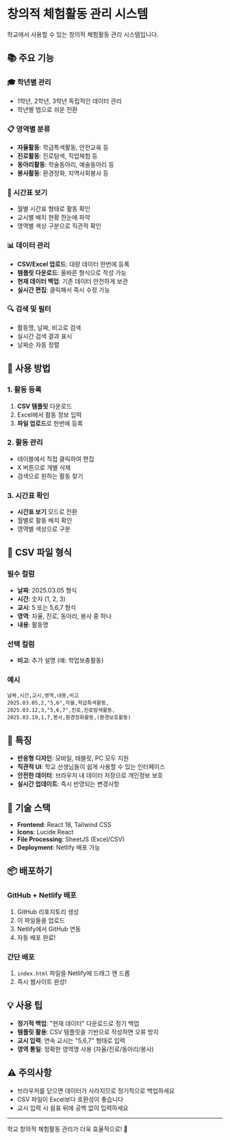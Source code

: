 # 창의적 체험활동 관리 시스템

학교에서 사용할 수 있는 창의적 체험활동 관리 시스템입니다.

## 📚 주요 기능

### 🎓 학년별 관리
- 1학년, 2학년, 3학년 독립적인 데이터 관리
- 학년별 탭으로 쉬운 전환

### 📋 영역별 분류
- **자율활동**: 학급특색활동, 안전교육 등
- **진로활동**: 진로탐색, 직업체험 등  
- **동아리활동**: 학술동아리, 예술동아리 등
- **봉사활동**: 환경정화, 지역사회봉사 등

### 📅 시간표 보기
- 월별 시간표 형태로 활동 확인
- 교시별 배치 현황 한눈에 파악
- 영역별 색상 구분으로 직관적 확인

### 📊 데이터 관리
- **CSV/Excel 업로드**: 대량 데이터 한번에 등록
- **템플릿 다운로드**: 올바른 형식으로 작성 가능
- **현재 데이터 백업**: 기존 데이터 안전하게 보관
- **실시간 편집**: 클릭해서 즉시 수정 가능

### 🔍 검색 및 필터
- 활동명, 날짜, 비고로 검색
- 실시간 검색 결과 표시
- 날짜순 자동 정렬

## 🚀 사용 방법

### 1. 활동 등록
1. **CSV 템플릿** 다운로드
2. Excel에서 활동 정보 입력
3. **파일 업로드**로 한번에 등록

### 2. 활동 관리
- 테이블에서 직접 클릭하여 편집
- X 버튼으로 개별 삭제
- 검색으로 원하는 활동 찾기

### 3. 시간표 확인
- **시간표 보기** 모드로 전환
- 월별로 활동 배치 확인
- 영역별 색상으로 구분

## 📝 CSV 파일 형식

### 필수 컬럼
- **날짜**: 2025.03.05 형식
- **시간**: 숫자 (1, 2, 3)
- **교시**: 5 또는 5,6,7 형식
- **영역**: 자율, 진로, 동아리, 봉사 중 하나
- **내용**: 활동명

### 선택 컬럼
- **비고**: 추가 설명 (예: 학업보충활동)

### 예시
```csv
날짜,시간,교시,영역,내용,비고
2025.03.05,2,"5,6",자율,학급특색활동,
2025.03.12,3,"5,6,7",진로,진로탐색활동,
2025.03.19,1,7,봉사,환경정화활동,(환경보호활동)
```

## 🎨 특징

- **반응형 디자인**: 모바일, 태블릿, PC 모두 지원
- **직관적 UI**: 학교 선생님들이 쉽게 사용할 수 있는 인터페이스
- **안전한 데이터**: 브라우저 내 데이터 저장으로 개인정보 보호
- **실시간 업데이트**: 즉시 반영되는 변경사항

## 🔧 기술 스택

- **Frontend**: React 18, Tailwind CSS
- **Icons**: Lucide React
- **File Processing**: SheetJS (Excel/CSV)
- **Deployment**: Netlify 배포 가능

## 📦 배포하기

### GitHub + Netlify 배포
1. GitHub 리포지토리 생성
2. 이 파일들을 업로드
3. Netlify에서 GitHub 연동
4. 자동 배포 완료!

### 간단 배포
1. `index.html` 파일을 Netlify에 드래그 앤 드롭
2. 즉시 웹사이트 완성!

## 💡 사용 팁

- **정기적 백업**: "현재 데이터" 다운로드로 정기 백업
- **템플릿 활용**: CSV 템플릿을 기반으로 작성하면 오류 방지
- **교시 입력**: 연속 교시는 "5,6,7" 형태로 입력
- **영역 통일**: 정확한 영역명 사용 (자율/진로/동아리/봉사)

## ⚠️ 주의사항

- 브라우저를 닫으면 데이터가 사라지므로 정기적으로 백업하세요
- CSV 파일이 Excel보다 호환성이 좋습니다
- 교시 입력 시 쉼표 뒤에 공백 없이 입력하세요

---

학교 창의적 체험활동 관리가 더욱 효율적으로! 🎉